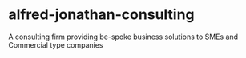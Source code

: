 # alfred-jonathan-consulting
A consulting firm providing be-spoke business solutions to SMEs and Commercial type companies
